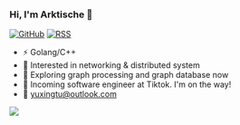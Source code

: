 ### Hi, I'm Arktische 👋

[![GitHub](https://img.shields.io/badge/dynamic/json?logo=github&label=GitHub&labelColor=495867&color=495867&query=%24.data.totalSubs&url=https%3A%2F%2Fapi.spencerwoo.com%2Fsubstats%2F%3Fsource%3Dgithub%26queryKey%3Dhayschan&style=flat-square)](https://github.com/Arktische)
[![RSS](https://img.shields.io/badge/dynamic/json?logo=rss&logoColor=white&label=RSS&labelColor=95B8D1&color=95B8D1&query=%24.data.totalSubs&url=https%3A%2F%2Fapi.spencerwoo.com%2Fsubstats%2F%3Fsource%3Dfeedly%257Cinoreader%257CfeedsPub%26queryKey%3Dhttps://haysc.tech/feed.xml&style=flat-square)](https://bytesflow.me/)

- ⚡ Golang/C++
- 🧐 Interested in networking & distributed system
- 🌌 Exploring graph processing and graph database now
- 🌱 Incoming software engineer at Tiktok. I'm on the way!
- 📧 yuxingtu@outlook.com


![](https://github-readme-stats.vercel.app/api/top-langs/?username=Arktische&hide=html,css&layout=compact&langs_count=9)
